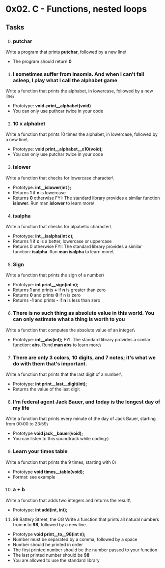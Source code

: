 # 0x02. C - Functions, nested loops 
## Tasks 
0. ### putchar
Write a program that prints **putchar**, followed by a new line\
- The program should return **0**
1. ### I sometimes suffer from insomia. And when I can't fall asleep, I play what I call the alphabet game
Write a function that prints the alphabet, in lowercase, followed by a new line\ 
- Prototype: **void-print__alphabet(void)**
- You can only use puthcar twice in your code 
2. ### 10 x alphabet 
Write a function that prints 10 times the alphabet, in lowercase, followed by a new line\ 
- Prototype: **void print__alphabet__x10(void);**
- You can only use putchar twice in your code
3. ### islower
Write a function that checks for lowercase character\
- Prototype: **int__islower(int );**
- Returns **1** if **c** is lowercase
- Returns **0** otherwise
FYI: The standard library provides a similar function **islower**. Run man **islower** to learn more\ 
4. ### isalpha 
Write a function that checks for alpabetic character\
- Prototype: **int__isalpha(int c);**
- Returns **1** if **c** is a better, lowercase or uppercase
- Returns 0 otherwise
FYI: The standard library provides a similar function: **isalpha**. Run **man isalpha** to learn more\ 
5. ### Sign 
Write a function that prints the sign of a number\
- Prototype: **int print__sign(int n);**
- Returns **1** and prints **+** if **n** is greater than zero
- Returns **0** and prints **0** if n is zero 
- Returns **-1** and prints **-** if **n** is less than zero
6. ### There is no such thing as absolute value in this world. You can only estimate what a thing is worth to you
Write a function that computes the absolute value of an integer\
- Prototype: **int__abs(int);**
FYI: The standard library provides a similar function: **abs**. Rund **man abs** to learn more\
7. ### There are only 3 colors, 10 digits, and 7 notes; it's what we do with them that's important.
Write a function that prints that the last digit of a number\
- Prototype: **int print__last__digit(int);**
- Returns the value of the last digit
8. ### I'm federal agent Jack Bauer, and today is the longest day of my life
Write a function that prints every minute of the day of Jack Bauer, starting from 00:00 to 23:59\
- Prototype **void jack__bauer(void);**
- You can listen to this soundtrack while coding:)
9. ### Learn your times table 
Write a function that prints the 9 times, starting with 0\
- Prototype **void times__table(void);**
- Format: see example
10. ### a + b 
Write a function that adds two integers and returns the result\
- Prototype: **int add(int, int);**
11. 98 Battery Street, the OG 
Write a function that prints all natural numbers from **n** to **98**, followed by a new line\.
- Prototype **void print__to__98(int n);**
- Number must be separated by a comma, followed by a space
- Number should be printed in order
- The first printed number should be the number passed to your function
- The last printed number should be **98**
- You are allowed to use the standard library

